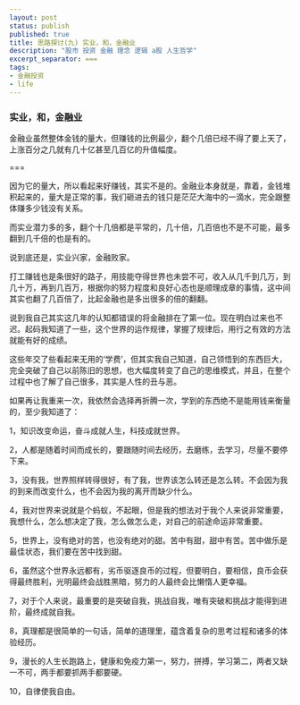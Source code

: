 ```yaml
---
layout: post
status: publish
published: true
title: 思路探讨(九) 实业，和，金融业
description: "股市 投资 金融 理念 逻辑 a股 人生哲学"
excerpt_separator: ===
tags:
- 金融投资
- life
---
```


### 实业，和，金融业

金融业虽然整体金钱的量大，但赚钱的比例最少，翻个几倍已经不得了要上天了，上涨百分之几就有几十亿甚至几百亿的升值幅度。

===

因为它的量大，所以看起来好赚钱，其实不是的。金融业本身就是，靠着，金钱堆积起来的，量大是正常的事，我们砸进去的钱只是茫茫大海中的一滴水，完全跟整体赚多少钱没有关系。

而实业潜力多的多，翻个十几倍都是平常的，几十倍，几百倍也不是不可能，最多翻到几千倍的也是有的。

说到底还是，实业兴家，金融败家。

打工赚钱也是条很好的路子，用技能夺得世界也未尝不可，收入从几千到几万，到几十万，再到几百万，根据你的努力程度和良好心态也是顺理成章的事情，这中间其实也翻了几百倍了，比起金融也是多出很多的倍的翻翻。

说到我自己其实这几年的认知都错误的将金融排在了第一位。现在明白过来也不迟。起码我知道了一些，这个世界的运作规律，掌握了规律后，用行之有效的方法就能有好的成绩。

这些年交了些看起来无用的‘学费’，但其实我自己知道，自己领悟到的东西巨大，完全突破了自己以前陈旧的思想，也大幅度转变了自己的思维模式，并且，在整个过程中也了解了自己很多，其实是人性的丑与恶。

如果再让我重来一次，我依然会选择再折腾一次，学到的东西绝不是能用钱来衡量的，至少我知道了：

1，知识改变命运，奋斗成就人生，科技成就世界。

2，人都是随着时间而成长的，要跟随时间去经历，去磨练，去学习，尽量不要停下来。

3，没有我，世界照样转得很好，有了我，世界该怎么转还是怎么转。不会因为我的到来而改变什么，也不会因为我的离开而缺少什么。

4，我对世界来说就是个蚂蚁，不起眼，但是我的想法对于我个人来说非常重要，我想什么，怎么想决定了我，怎么做怎么走，对自己的前途命运非常重要。

5，世界上，没有绝对的苦，也没有绝对的甜。苦中有甜，甜中有苦。苦中做乐是最佳状态，我们要在苦中找到甜。

6，虽然这个世界永远都有，劣币驱逐良币的过程，但要明白，要相信，良币会获得最终胜利，光明最终会战胜黑暗，努力的人最终会比懒惰人更幸福。

7，对于个人来说，最重要的是突破自我，挑战自我，唯有突破和挑战才能得到进阶，最终成就自我。

8，真理都是很简单的一句话，简单的道理里，蕴含着复杂的思考过程和诸多的体验经历。

9，漫长的人生长跑路上，健康和免疫力第一，努力，拼搏，学习第二，两者又缺一不可，两手都要抓两手都要硬。

10，自律使我自由。
